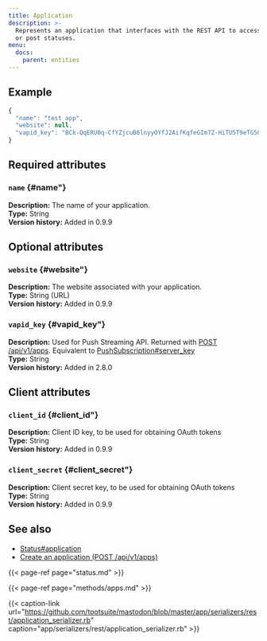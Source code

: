 ```yaml
---
title: Application
description: >-
  Represents an application that interfaces with the REST API to access accounts
  or post statuses.
menu:
  docs:
    parent: entities
---
```


## Example

```javascript
{
  "name": "test app",
  "website": null,
  "vapid_key": "BCk-QqERU0q-CfYZjcuB6lnyyOYfJ2AifKqfeGIm7Z-HiTU5T9eTG5GxVA0_OH5mMlI4UkkDTpaZwozy0TzdZ2M="
}
```

## Required attributes

### `name` {#name"}

**Description:** The name of your application.\
**Type:** String\
**Version history:** Added in 0.9.9

## Optional attributes

### `website` {#website"}

**Description:** The website associated with your application.\
**Type:** String \(URL\)\
**Version history:** Added in 0.9.9

### `vapid_key` {#vapid_key"}

**Description:** Used for Push Streaming API. Returned with [POST /api/v1/apps](../methods/apps/#create-an-application). Equivalent to [PushSubscription\#server\_key](push-subscription.md#server_key)\
**Type:** String\
**Version history:** Added in 2.8.0

## Client attributes

### `client_id` {#client_id"}

**Description:** Client ID key, to be used for obtaining OAuth tokens\
**Type:** String\
**Version history:** Added in 0.9.9

### `client_secret` {#client_secret"}

**Description:** Client secret key, to be used for obtaining OAuth tokens\
**Type:** String\
**Version history:** Added in 0.9.9

## See also

* [Status\#application](status.md#application)
* [Create an application \(POST /api/v1/apps\)](../methods/apps/#create-an-application)

{{< page-ref page="status.md" >}}

{{< page-ref page="methods/apps.md" >}}

{{< caption-link url="https://github.com/tootsuite/mastodon/blob/master/app/serializers/rest/application_serializer.rb" caption="app/serializers/rest/application\_serializer.rb" >}}



